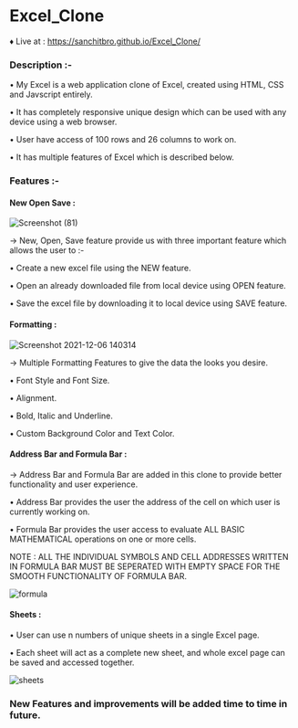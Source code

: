 # Excel_Clone

♦ Live at : https://sanchitbro.github.io/Excel_Clone/



### Description :-
• My Excel is a web application clone of Excel, created using HTML, CSS and Javscript entirely.

• It has completely responsive unique design which can be used with any device using a web browser.

• User have access of 100 rows and 26 columns to work on.

•  It has multiple features of Excel which is described below.


### Features :-

#### New Open Save :
![Screenshot (81)](https://user-images.githubusercontent.com/77201192/144808456-b8d77811-fc61-4c9f-9b34-b358cd5dd206.png)

  → New, Open, Save feature provide us with three important feature which allows the user to :-
  
   • Create a new excel file using the NEW feature.

   • Open an already downloaded file from local device using OPEN feature.

   • Save the excel file by downloading it to local device using SAVE feature.

#### Formatting :
![Screenshot 2021-12-06 140314](https://user-images.githubusercontent.com/77201192/144813365-a191a248-0d2d-441b-9053-926ccda85516.png)
 
 → Multiple Formatting Features to give the data the looks you desire.

• Font Style and Font Size.

• Alignment.

• Bold, Italic and Underline.

• Custom Background Color and Text Color.

#### Address Bar and Formula Bar :
→ Address Bar and Formula Bar are added in this clone to provide better functionality and user experience.

• Address Bar provides the user the address of the cell on which user is currently working on.

• Formula Bar provides the user access to evaluate ALL BASIC MATHEMATICAL operations on one or more cells.

NOTE : ALL THE INDIVIDUAL SYMBOLS AND CELL ADDRESSES WRITTEN IN FORMULA BAR MUST BE SEPERATED WITH EMPTY SPACE FOR THE SMOOTH FUNCTIONALITY OF FORMULA BAR.

![formula](https://user-images.githubusercontent.com/77201192/144818496-e8bd1c58-6971-4f62-99f7-fdb04d8283c0.gif)

#### Sheets :
• User can use n numbers of unique sheets in a single Excel page.

• Each sheet will act as a complete new sheet, and whole excel page can be saved and accessed together.

![sheets](https://user-images.githubusercontent.com/77201192/144820227-97accd4e-dcb1-449b-b24d-2b0160fc5c99.png)

### New Features and improvements will be added time to time in future.
